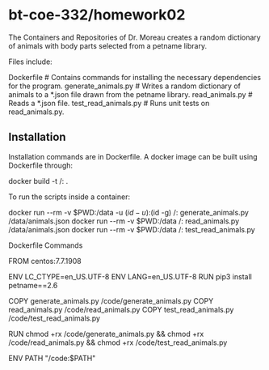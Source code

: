 # bt-coe-332/homework02

The Containers and Repositories of Dr. Moreau creates a random dictionary of animals with body parts
selected from a petname library.

Files include:
  
Dockerfile              # Contains commands for installing the necessary dependencies for the program.
generate_animals.py     # Writes a random dictionary of animals to a *.json file drawn from the petname library.
read_animals.py         # Reads a *.json file.
test_read_animals.py    # Runs unit tests on read_animals.py.

## Installation

Installation commands are in Dockerfile. A docker image can be built using Dockerfile through: 

docker build -t <username>/<filename>:<version> .
  
To run the scripts inside a container: 

docker run --rm -v $PWD:/data -u $(id -u):$(id -g) <username>/<filename>:<version> generate_animals.py /data/animals.json
docker run --rm -v $PWD:/data <username>/<filename>:<version> read_animals.py /data/animals.json
docker run --rm -v $PWD:/data <username>/<filename>:<version> test_read_animals.py

Dockerfile Commands

FROM centos:7.7.1908
  
ENV LC_CTYPE=en_US.UTF-8
ENV LANG=en_US.UTF-8
RUN pip3 install petname==2.6

COPY generate_animals.py /code/generate_animals.py
COPY read_animals.py /code/read_animals.py
COPY test_read_animals.py /code/test_read_animals.py
  
RUN chmod +rx /code/generate_animals.py && chmod +rx /code/read_animals.py && chmod +rx /code/test_read_animals.py
  
ENV PATH "/code:$PATH"
